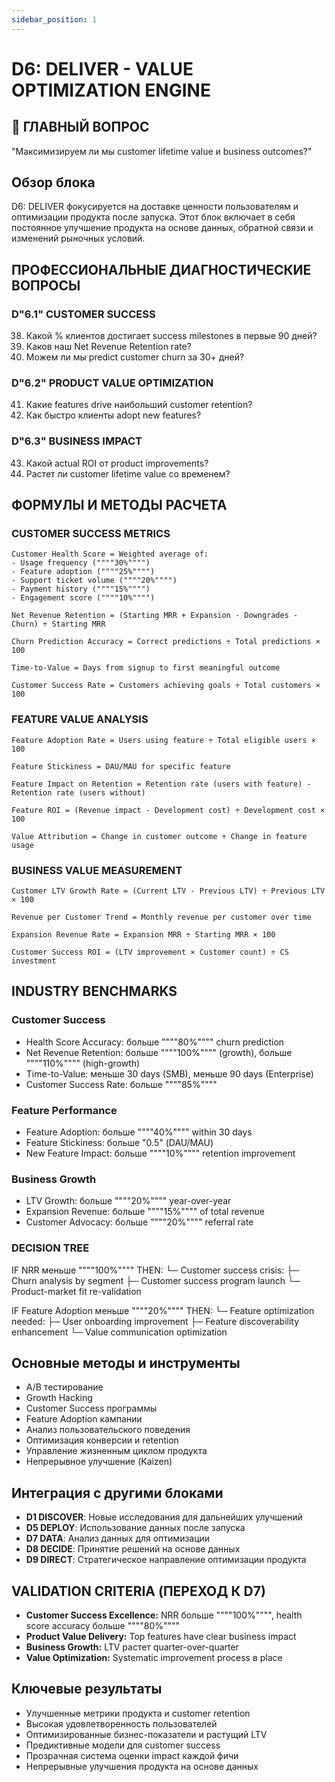 ```yaml
---
sidebar_position: 1
---
```


# D6: DELIVER - VALUE OPTIMIZATION ENGINE

## 🎯 ГЛАВНЫЙ ВОПРОС
"Максимизируем ли мы customer lifetime value и business outcomes?"

## Обзор блока

D6: DELIVER фокусируется на доставке ценности пользователям и оптимизации продукта после запуска. Этот блок включает в себя постоянное улучшение продукта на основе данных, обратной связи и изменений рыночных условий.

## ПРОФЕССИОНАЛЬНЫЕ ДИАГНОСТИЧЕСКИЕ ВОПРОСЫ

### D"6.1" CUSTOMER SUCCESS
38. Какой % клиентов достигает success milestones в первые 90 дней?
39. Каков наш Net Revenue Retention rate?
40. Можем ли мы predict customer churn за 30+ дней?

### D"6.2" PRODUCT VALUE OPTIMIZATION
41. Какие features drive наибольший customer retention?
42. Как быстро клиенты adopt new features?

### D"6.3" BUSINESS IMPACT
43. Какой actual ROI от product improvements?
44. Растет ли customer lifetime value со временем?

## ФОРМУЛЫ И МЕТОДЫ РАСЧЕТА

### CUSTOMER SUCCESS METRICS

```
Customer Health Score = Weighted average of:
- Usage frequency (""""30%"""")
- Feature adoption (""""25%"""")  
- Support ticket volume (""""20%"""")
- Payment history (""""15%"""")
- Engagement score (""""10%"""")

Net Revenue Retention = (Starting MRR + Expansion - Downgrades - Churn) ÷ Starting MRR

Churn Prediction Accuracy = Correct predictions ÷ Total predictions × 100

Time-to-Value = Days from signup to first meaningful outcome

Customer Success Rate = Customers achieving goals ÷ Total customers × 100
```

### FEATURE VALUE ANALYSIS

```
Feature Adoption Rate = Users using feature ÷ Total eligible users × 100

Feature Stickiness = DAU/MAU for specific feature

Feature Impact on Retention = Retention rate (users with feature) - Retention rate (users without)

Feature ROI = (Revenue impact - Development cost) ÷ Development cost × 100

Value Attribution = Change in customer outcome ÷ Change in feature usage
```

### BUSINESS VALUE MEASUREMENT

```
Customer LTV Growth Rate = (Current LTV - Previous LTV) ÷ Previous LTV × 100

Revenue per Customer Trend = Monthly revenue per customer over time

Expansion Revenue Rate = Expansion MRR ÷ Starting MRR × 100

Customer Success ROI = (LTV improvement × Customer count) ÷ CS investment
```

## INDUSTRY BENCHMARKS

### Customer Success
- Health Score Accuracy: больше """"80%"""" churn prediction
- Net Revenue Retention: больше """"100%"""" (growth), больше """"110%"""" (high-growth)
- Time-to-Value: меньше 30 days (SMB), меньше 90 days (Enterprise)
- Customer Success Rate: больше """"85%""""

### Feature Performance
- Feature Adoption: больше """"40%"""" within 30 days
- Feature Stickiness: больше "0.5" (DAU/MAU)
- New Feature Impact: больше """"10%"""" retention improvement

### Business Growth
- LTV Growth: больше """"20%"""" year-over-year
- Expansion Revenue: больше """"15%"""" of total revenue
- Customer Advocacy: больше """"20%"""" referral rate

### DECISION TREE

IF NRR меньше """"100%"""" THEN:
  └─ Customer success crisis:
     ├─ Churn analysis by segment
     ├─ Customer success program launch
     └─ Product-market fit re-validation

IF Feature Adoption меньше """"20%"""" THEN:
  └─ Feature optimization needed:
     ├─ User onboarding improvement
     ├─ Feature discoverability enhancement
     └─ Value communication optimization

## Основные методы и инструменты

- A/B тестирование
- Growth Hacking
- Customer Success программы
- Feature Adoption кампании
- Анализ пользовательского поведения
- Оптимизация конверсии и retention
- Управление жизненным циклом продукта
- Непрерывное улучшение (Kaizen)

## Интеграция с другими блоками

- **D1 DISCOVER**: Новые исследования для дальнейших улучшений
- **D5 DEPLOY**: Использование данных после запуска
- **D7 DATA**: Анализ данных для оптимизации
- **D8 DECIDE**: Принятие решений на основе данных
- **D9 DIRECT**: Стратегическое направление оптимизации продукта

## VALIDATION CRITERIA (ПЕРЕХОД К D7)

- **Customer Success Excellence:** NRR больше """"100%"""", health score accuracy больше """"80%""""
- **Product Value Delivery:** Top features have clear business impact
- **Business Growth:** LTV растет quarter-over-quarter
- **Value Optimization:** Systematic improvement process в place

## Ключевые результаты

- Улучшенные метрики продукта и customer retention
- Высокая удовлетворенность пользователей
- Оптимизированные бизнес-показатели и растущий LTV
- Предиктивные модели для customer success
- Прозрачная система оценки impact каждой фичи
- Непрерывные улучшения продукта на основе данных